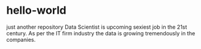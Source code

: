 # hello-world
just another repository
Data Scientist is upcoming sexiest job in the 21st century. As per the IT firm industry the data is growing tremendously 
in the companies.
